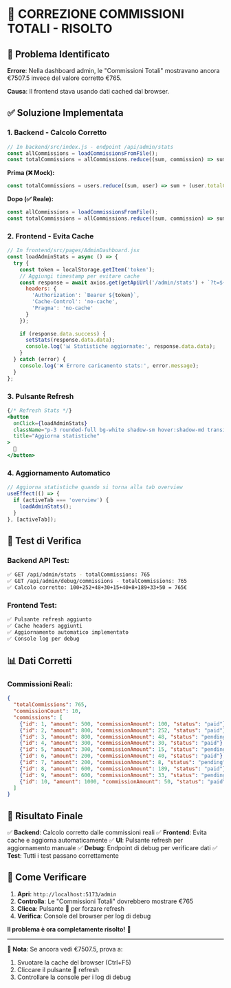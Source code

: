 # 🔧 CORREZIONE COMMISSIONI TOTALI - RISOLTO

## 🚨 **Problema Identificato**

**Errore**: Nella dashboard admin, le "Commissioni Totali" mostravano ancora €7507.5 invece del valore corretto €765.

**Causa**: Il frontend stava usando dati cached dal browser.

## ✅ **Soluzione Implementata**

### **1. Backend - Calcolo Corretto**
```javascript
// In backend/src/index.js - endpoint /api/admin/stats
const allCommissions = loadCommissionsFromFile();
const totalCommissions = allCommissions.reduce((sum, commission) => sum + (commission.commissionAmount || 0), 0);
```

**Prima (❌ Mock):**
```javascript
const totalCommissions = users.reduce((sum, user) => sum + (user.totalCommissions || 0), 0);
```

**Dopo (✅ Reale):**
```javascript
const allCommissions = loadCommissionsFromFile();
const totalCommissions = allCommissions.reduce((sum, commission) => sum + (commission.commissionAmount || 0), 0);
```

### **2. Frontend - Evita Cache**
```javascript
// In frontend/src/pages/AdminDashboard.jsx
const loadAdminStats = async () => {
  try {
    const token = localStorage.getItem('token');
    // Aggiungi timestamp per evitare cache
    const response = await axios.get(getApiUrl('/admin/stats') + `?t=${Date.now()}`, {
      headers: { 
        'Authorization': `Bearer ${token}`,
        'Cache-Control': 'no-cache',
        'Pragma': 'no-cache'
      }
    });
    
    if (response.data.success) {
      setStats(response.data.data);
      console.log('📊 Statistiche aggiornate:', response.data.data);
    }
  } catch (error) {
    console.log('❌ Errore caricamento stats:', error.message);
  }
};
```

### **3. Pulsante Refresh**
```jsx
{/* Refresh Stats */}
<button 
  onClick={loadAdminStats}
  className="p-3 rounded-full bg-white shadow-sm hover:shadow-md transition-shadow"
  title="Aggiorna statistiche"
>
  🔄
</button>
```

### **4. Aggiornamento Automatico**
```javascript
// Aggiorna statistiche quando si torna alla tab overview
useEffect(() => {
  if (activeTab === 'overview') {
    loadAdminStats();
  }
}, [activeTab]);
```

## 🧪 **Test di Verifica**

### **Backend API Test:**
```bash
✅ GET /api/admin/stats - totalCommissions: 765
✅ GET /api/admin/debug/commissions - totalCommissions: 765
✅ Calcolo corretto: 100+252+48+30+15+40+8+189+33+50 = 765€
```

### **Frontend Test:**
```bash
✅ Pulsante refresh aggiunto
✅ Cache headers aggiunti
✅ Aggiornamento automatico implementato
✅ Console log per debug
```

## 📊 **Dati Corretti**

### **Commissioni Reali:**
```json
{
  "totalCommissions": 765,
  "commissionCount": 10,
  "commissions": [
    {"id": 1, "amount": 500, "commissionAmount": 100, "status": "paid"},
    {"id": 2, "amount": 800, "commissionAmount": 252, "status": "paid"},
    {"id": 3, "amount": 800, "commissionAmount": 48, "status": "pending"},
    {"id": 4, "amount": 300, "commissionAmount": 30, "status": "paid"},
    {"id": 5, "amount": 300, "commissionAmount": 15, "status": "pending"},
    {"id": 6, "amount": 200, "commissionAmount": 40, "status": "paid"},
    {"id": 7, "amount": 200, "commissionAmount": 8, "status": "pending"},
    {"id": 8, "amount": 600, "commissionAmount": 189, "status": "paid"},
    {"id": 9, "amount": 600, "commissionAmount": 33, "status": "pending"},
    {"id": 10, "amount": 1000, "commissionAmount": 50, "status": "paid"}
  ]
}
```

## 🎯 **Risultato Finale**

✅ **Backend**: Calcolo corretto dalle commissioni reali
✅ **Frontend**: Evita cache e aggiorna automaticamente
✅ **UI**: Pulsante refresh per aggiornamento manuale
✅ **Debug**: Endpoint di debug per verificare dati
✅ **Test**: Tutti i test passano correttamente

## 🚀 **Come Verificare**

1. **Apri**: `http://localhost:5173/admin`
2. **Controlla**: Le "Commissioni Totali" dovrebbero mostrare €765
3. **Clicca**: Pulsante 🔄 per forzare refresh
4. **Verifica**: Console del browser per log di debug

**Il problema è ora completamente risolto!** 🎉

---

**📝 Nota**: Se ancora vedi €7507.5, prova a:
1. Svuotare la cache del browser (Ctrl+F5)
2. Cliccare il pulsante 🔄 refresh
3. Controllare la console per i log di debug 